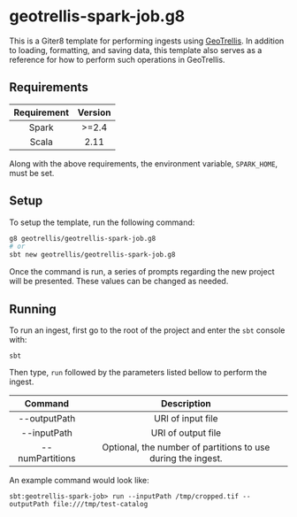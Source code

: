 # geotrellis-spark-job.g8

This is a Giter8 template for performing ingests using
[GeoTrellis](https://github.com/locationtech/geotrellis). In addition
to loading, formatting, and saving data, this template also serves as
a reference for how to perform such operations in GeoTrellis.

## Requirements

| Requirement | Version |
|:-----------:|:-------:|
|    Spark    |  >=2.4  |
|    Scala    |   2.11  |


Along with the above requirements, the environment variable, `SPARK_HOME`, must be set.

## Setup

To setup the template, run the following command:

```sh
g8 geotrellis/geotrellis-spark-job.g8
# or
sbt new geotrellis/geotrellis-spark-job.g8
```

Once the command is run, a series of prompts regarding the new
project will be presented. These values can be changed as needed.

## Running

To run an ingest, first go to the root of the project and enter the
`sbt` console with:

```
sbt
```

Then type, `run` followed by the parameters listed bellow to perform the
ingest.

|     Command     | Description                                                       |
|:---------------:|:-----------------------------------------------------------------:|
| --outputPath    | URI of input file                                                  |
| --inputPath     | URI of output file                                                 |
| --numPartitions | Optional, the number of partitions to use during the ingest.      |

An example command would look like:

```
sbt:geotrellis-spark-job> run --inputPath /tmp/cropped.tif --outputPath file:///tmp/test-catalog
```
